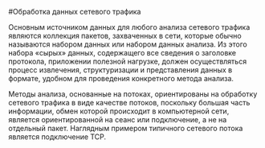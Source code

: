 #Обработка данных сетевого трафика

Основным источником данных для любого анализа сетевого трафика являются
коллекция пакетов, захваченных в сети, которые обычно называются набором
данных или набором данных анализа. Из этого набора «сырых» данных, содержащего все сведения 
о заголовке протокола, приложении полезной нагрузке, должен осуществляться процесс извлечения, структуризации и представления данных в формате, 
удобном для проведения конкретного метода анализа.

Методы анализа, основанные на потоках, ориентированы на обработку сетевого трафика в виде качестве потоков, 
поскольку большая часть информации, обмен которой происходит в компьютерной сети, является ориентированной на сеанс
или подключение, а не на отдельный пакет. Наглядным примером типичного сетевого потока является подключение
TCP. 



